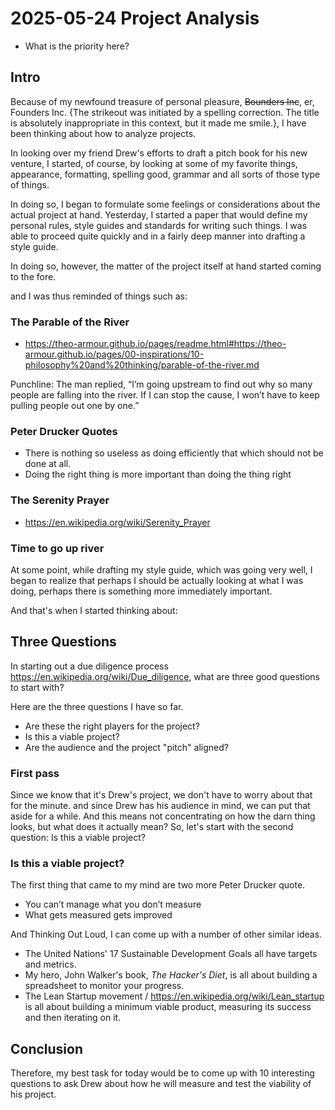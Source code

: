 # 2025-05-24 Project Analysis

* What is the priority here?

## Intro

Because of my newfound treasure of personal pleasure, ~~Bounders Inc~~, er, Founders Inc. {The strikeout was initiated by a spelling correction. The title is absolutely inappropriate in this context, but it made me smile.}, I have been thinking about how to analyze projects.

In looking over my friend Drew's efforts to draft a pitch book for his new venture, I started, of course, by looking at some of my favorite things, appearance, formatting, spelling good, grammar and all sorts of those type of things.

In doing so, I began to formulate some feelings or considerations about the actual project at hand. Yesterday, I started a paper that would define my personal rules, style guides and standards for writing such things. I was able to proceed quite quickly and in a fairly deep manner into drafting a style guide.

In doing so, however, the matter of the project itself at hand started coming to the fore. 

and I was thus reminded of things such as:

### The Parable of the River

* https://theo-armour.github.io/pages/readme.html#https://theo-armour.github.io/pages/00-inspirations/10-philosophy%20and%20thinking/parable-of-the-river.md

Punchline: The man replied, “I’m going upstream to find out why so many people are falling into the river. If I can stop the cause, I won’t have to keep pulling people out one by one.”

### Peter Drucker Quotes

* There is nothing so useless as doing efficiently that which should not be done at all.
* Doing the right thing is more important than doing the thing right

### The Serenity Prayer

* https://en.wikipedia.org/wiki/Serenity_Prayer

### Time to go up river

At some point, while drafting my style guide, which was going very well, I began to realize that perhaps I should be actually looking at what I was doing, perhaps there is something more immediately important. 

And that's when I started thinking about:

## Three Questions

In starting out a due diligence process https://en.wikipedia.org/wiki/Due_diligence, what are three good questions to start with? 

Here are the three questions I have so far. 

* Are these the right players for the project?
* Is this a viable project?
* Are the audience and the project "pitch" aligned? 

### First pass

Since we know that it's Drew's project, we don't have to worry about that for the minute. 
and since Drew has his audience in mind, we can put that aside for a while. And this means not concentrating on how the darn thing looks, but what does it actually mean? 
So, let's start with the second question: Is this a viable project?

### Is this a viable project?

The first thing that came to my mind are two more Peter Drucker quote. 

* You can’t manage what you don’t measure
* What gets measured gets improved

And Thinking Out Loud, I can come up with a number of other similar ideas. 

* The United Nations' 17 Sustainable Development Goals all have targets and metrics. 
* My hero, John Walker's book, _The Hacker's Diet_, is all about building a spreadsheet to monitor your progress. 
* The Lean Startup movement / https://en.wikipedia.org/wiki/Lean_startup is all about building a minimum viable product, measuring its success and then iterating on it.

## Conclusion

Therefore, my best task for today would be to come up with 10 interesting questions to ask Drew about how he will measure and test the viability of his project.


